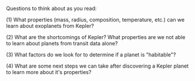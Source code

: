 Questions to think about as you read:

(1) What properties (mass, radius, composition, temperature, etc.) can we learn about exoplanets from Kepler?

(2) What are the shortcomings of Kepler? What properties are we not able to learn about planets from transit data alone?

(3) What factors do we look for to determine if a planet is "habitable"?

(4) What are some next steps we can take after discovering a Kepler planet to learn more about it's properties?
